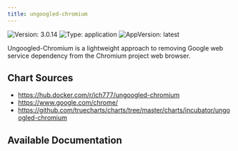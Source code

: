 ```yaml
---
title: ungoogled-chromium
---
```


![Version: 3.0.14](https://img.shields.io/badge/Version-3.0.14-informational?style=flat-square) ![Type: application](https://img.shields.io/badge/Type-application-informational?style=flat-square) ![AppVersion: latest](https://img.shields.io/badge/AppVersion-latest-informational?style=flat-square)

Ungoogled-Chromium is a lightweight approach to removing Google web service dependency from the Chromium project web browser.

## Chart Sources

- https://hub.docker.com/r/ich777/ungoogled-chromium
- https://www.google.com/chrome/
- https://github.com/truecharts/charts/tree/master/charts/incubator/ungoogled-chromium

## Available Documentation

